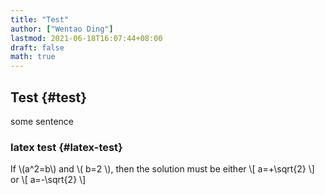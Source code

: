 ```yaml
---
title: "Test"
author: ["Wentao Ding"]
lastmod: 2021-06-18T16:07:44+08:00
draft: false
math: true
---
```


## Test {#test}

some sentence


### latex test {#latex-test}

If \\(a^2=b\\) and \\( b=2 \\), then the solution must be either
\\[ a=+\sqrt{2} \\] or \\[ a=-\sqrt{2} \\]
